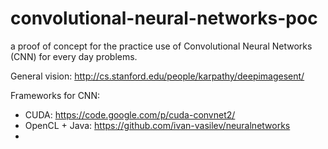 convolutional-neural-networks-poc
=================================

a proof of concept for the practice use of Convolutional Neural Networks (CNN) for every day problems.

General vision: http://cs.stanford.edu/people/karpathy/deepimagesent/

Frameworks for CNN:
* CUDA: https://code.google.com/p/cuda-convnet2/
* OpenCL + Java: https://github.com/ivan-vasilev/neuralnetworks
* 

